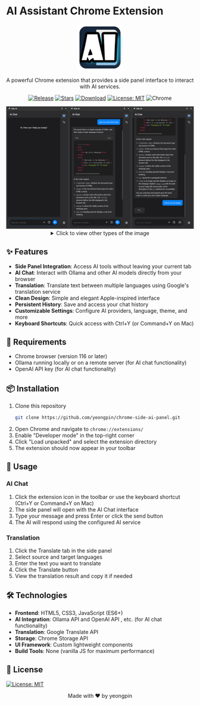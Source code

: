 # AI Assistant Chrome Extension

<div align="center">

<img src="assets/icon128.png" alt="Logo" width="124" height="124">

A powerful Chrome extension that provides a side panel interface to interact with AI services.

[![Release](https://img.shields.io/github/v/release/yeongpin/chrome-side-ai-panel?style=flat-square&logo=github&color=blue)](https://github.com/yeongpin/chrome-side-ai-panel/releases/latest)
[![Stars](https://img.shields.io/github/stars/yeongpin/chrome-side-ai-panel?style=flat-square&logo=github)](https://github.com/yeongpin/chrome-side-ai-panel/stargazers)
[![Download](https://img.shields.io/github/downloads/yeongpin/chrome-side-ai-panel/total?style=flat-square&logo=github&color=52c41a1)](https://github.com/yeongpin/chrome-side-ai-panel/releases/latest)
[![License: MIT](https://img.shields.io/badge/License-MIT-yellow.svg)](LICENSE)
![Chrome](https://img.shields.io/badge/Chrome-v116+-green.svg)

</div>

<div align="center">

<img src="images/ai-chat-0409.png" alt="product-1" width="824" >

<details>
<summary>Click to view other types of the image</summary>
<img src="images/translate-0409.png" alt="product-2" width="824" >
</details>

</div>

## ✨ Features

- **Side Panel Integration**: Access AI tools without leaving your current tab
- **AI Chat**: Interact with Ollama and other AI models directly from your browser
- **Translation**: Translate text between multiple languages using Google's translation service
- **Clean Design**: Simple and elegant Apple-inspired interface
- **Persistent History**: Save and access your chat history
- **Customizable Settings**: Configure AI providers, language, theme, and more
- **Keyboard Shortcuts**: Quick access with Ctrl+Y (or Command+Y on Mac)

## 🔧 Requirements

- Chrome browser (version 116 or later)
- Ollama running locally or on a remote server (for AI chat functionality)
- OpenAI API key (for AI chat functionality)

## 📦 Installation

1. Clone this repository
   ```bash
   git clone https://github.com/yeongpin/chrome-side-ai-panel.git
   ```
2. Open Chrome and navigate to `chrome://extensions/`
3. Enable "Developer mode" in the top-right corner
4. Click "Load unpacked" and select the extension directory
5. The extension should now appear in your toolbar

## 🚀 Usage

### AI Chat

1. Click the extension icon in the toolbar or use the keyboard shortcut (Ctrl+Y or Command+Y on Mac)
2. The side panel will open with the AI Chat interface
3. Type your message and press Enter or click the send button
4. The AI will respond using the configured AI service

### Translation

1. Click the Translate tab in the side panel
2. Select source and target languages
3. Enter the text you want to translate
4. Click the Translate button
5. View the translation result and copy it if needed

## 🛠️ Technologies

- **Frontend**: HTML5, CSS3, JavaScript (ES6+)
- **AI Integration**: Ollama API and OpenAI API , etc. (for AI chat functionality) 
- **Translation**: Google Translate API
- **Storage**: Chrome Storage API
- **UI Framework**: Custom lightweight components
- **Build Tools**: None (vanilla JS for maximum performance)

## 📄 License

[![License: MIT](https://img.shields.io/badge/License-MIT-yellow.svg)](LICENSE)


<div align="center">
Made with ❤️ by yeongpin
</div>